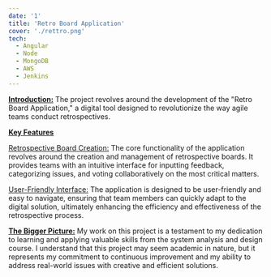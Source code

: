 ```yaml
---
date: '1'
title: 'Retro Board Application'
cover: './rettro.png'
tech:
  - Angular
  - Node
  - MongoDB
  - AWS
  - Jenkins
---
```


<u><b>Introduction:</b></u> The project revolves around the development of the "Retro Board Application," a digital tool designed to revolutionize the way agile teams conduct retrospectives.

<u><b>Key Features</b></u>

<u>Retrospective Board Creation:</u> The core functionality of the application revolves around the creation and management of retrospective boards. It provides teams with an intuitive interface for inputting feedback, categorizing issues, and voting collaboratively on the most critical matters.

<u>User-Friendly Interface:</u> The application is designed to be user-friendly and easy to navigate, ensuring that team members can quickly adapt to the digital solution, ultimately enhancing the efficiency and effectiveness of the retrospective process.

<u><b>The Bigger Picture:</b></u> My work on this project is a testament to my dedication to learning and applying valuable skills from the system analysis and design course. I understand that this project may seem academic in nature, but it represents my commitment to continuous improvement and my ability to address real-world issues with creative and efficient solutions.
